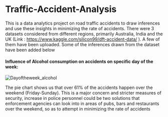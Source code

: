 # Traffic-Accident-Analysis
This is a data analytics project on road traffic accidents to draw inferences and use these insights in minimizing the rate of accidents. There were 3 datasets considered from different regions, primarily Australia, India and the UK (Link : https://www.kaggle.com/silicon99/dft-accident-data/ ). A few of them have been uploaded. Some of the inferences drawn from the dataset have been added below


#### Influence of Alcohol consumption on accidents on specific day of the week: 

![Dayoftheweek_alcohol](https://github.com/prash29/Traffic-Accident-Analysis/blob/master/Snapshots/dayoftheweek_alcohol.png)

The pie chart shows us that over 61% of the accidents happen over the weekend (Friday-Sunday). This is a major concern and stricter measures of security, increase in police personnel could be two solutions that enforcement agencies can look into in areas of pubs, bars and restaurants over the weekend, so as to attempt in minimizing the rate of accidents


